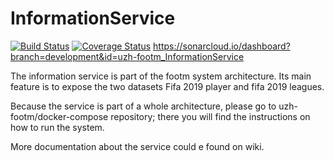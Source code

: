 # InformationService

[![Build Status](https://travis-ci.com/uzh-footm/informationService.svg?branch=development)](https://travis-ci.com/uzh-footm/preferenceService)
[![Coverage Status](https://coveralls.io/repos/github/uzh-footm/InformationService/badge.svg?branch=development)](https://coveralls.io/github/uzh-footm/preferenceService?branch=development)
https://sonarcloud.io/dashboard?branch=development&id=uzh-footm_InformationService

The information service is part of the footm system architecture. Its main feature is to expose the two datasets Fifa 2019 player and fifa 2019 leagues. 

Because the service is part of a whole architecture, please go to uzh-footm/docker-compose repository; there you will find the instructions on how to run the system.

More documentation about the service could e found on wiki.